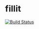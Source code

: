 # fillit

[![Build Status](https://travis-ci.org/UgoNic/fillit.svg?branch=master)](https://travis-ci.org/UgoNic/fillit)
